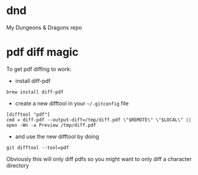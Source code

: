 # dnd
My Dungeons &amp; Dragons repo

# pdf diff magic
To get pdf diffing to work:

* install diff-pdf
```
brew install diff-pdf
```

* create a new difftool in your `~/.gitconfig` file
```
[difftool "pdf"]
cmd = diff-pdf --output-diff=/tmp/diff.pdf \"$REMOTE\" \"$LOCAL\" || open -Wn -a Preview /tmp/diff.pdf
```

* and use the new difftool by doing
```
git difftool --tool=pdf
```

Obviously this will only diff pdfs so you might want to only diff a character directory
